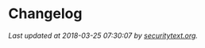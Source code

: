 # Changelog

_Last updated at 2018-03-25 07:30:07 by [securitytext.org](https://securitytext.org)._
